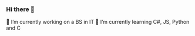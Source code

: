 ### Hi there 👋
🔭 I’m currently working on a BS in IT
🌱 I’m currently learning C#, JS, Python and C

<!--
**uuarini/uuarini** is a ✨ _special_ ✨ repository because its `README.md` (this file) appears on your GitHub profile.

Here are some ideas to get you started:

- 👯 I’m looking to collaborate on ...
- 🤔 I’m looking for help with ...
- 💬 Ask me about ...
- 📫 How to reach me: ...
- 😄 Pronouns: ...
- ⚡ Fun fact: ...
-->
